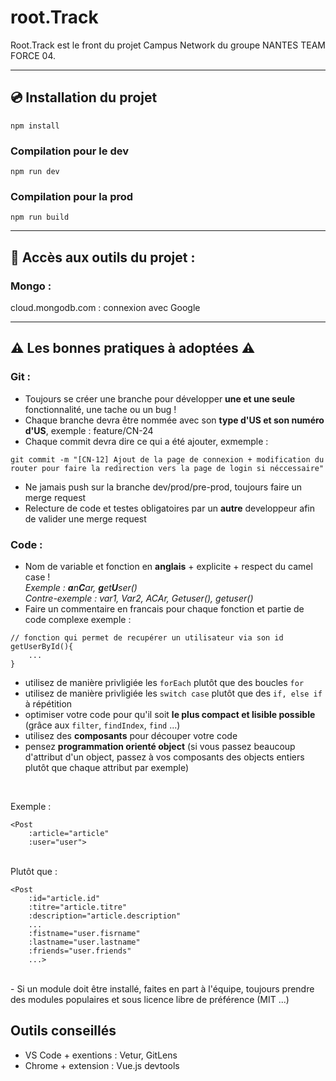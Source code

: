 # root.Track
Root.Track est le front du projet Campus Network du groupe NANTES TEAM FORCE 04.

---
## 💿 Installation du projet
```
npm install
```

### Compilation pour le dev
```
npm run dev
```

### Compilation pour la prod
```
npm run build
```

--- 
## 🔧 Accès aux outils du projet :
### Mongo :
cloud.mongodb.com : connexion avec Google

---
## ⚠️ Les bonnes pratiques à adoptées ⚠️ 
### Git :
- Toujours se créer une branche pour développer **une et une seule** fonctionnalité, une tache ou un bug !
- Chaque branche devra être nommée avec son **type d'US et son numéro d'US**, exemple : feature/CN-24
- Chaque commit devra dire ce qui a été ajouter, exmemple :
```
git commit -m "[CN-12] Ajout de la page de connexion + modification du router pour faire la redirection vers la page de login si néccessaire"
```
- Ne jamais push sur la branche dev/prod/pre-prod, toujours faire un merge request 
- Relecture de code et testes obligatoires par un **autre** developpeur afin de valider une merge request

### Code :
- Nom de variable et fonction en **anglais** + explicite + respect du camel case ! <br/>*Exemple : **a**n**C**ar, **g**et**U**ser()  <br/> Contre-exemple : var1, Var2, ACAr, Getuser(), getuser() <br/>*
- Faire un commentaire en francais pour chaque fonction et partie de code complexe exemple : 
```
// fonction qui permet de recupérer un utilisateur via son id
getUserById(){
    ...
}
```
- utilisez de manière privligiée les `forEach` plutôt que des boucles `for`
- utilisez de manière privligiée les `switch case` plutôt que des `if, else if` à répétition
- optimiser votre code pour qu'il soit **le plus compact et lisible possible** (grâce aux `filter`, `findIndex`, `find` ...)
- utilisez des **composants** pour découper votre code 
- pensez **programmation orienté object** (si vous passez beaucoup d'attribut d'un object, passez à vos composants des objects entiers plutôt que chaque attribut par exemple)

<br/>

Exemple :

```
<Post 
    :article="article"
    :user="user">
```
<br/>
Plutôt que :

```
<Post 
    :id="article.id"
    :titre="article.titre"
    :description="article.description"
    ...
    :fistname="user.fisrname"
    :lastname="user.lastname"
    :friends="user.friends"
    ...>
```

<br/>
- Si un module doit être installé, faites en part à l'équipe, toujours prendre des modules populaires et sous licence libre de préférence (MIT ...)

## Outils conseillés
- VS Code + exentions : Vetur, GitLens
- Chrome + extension : Vue.js devtools
